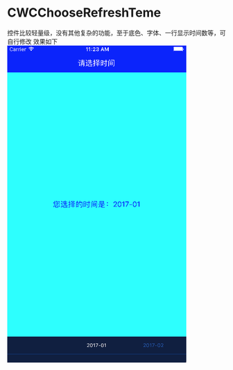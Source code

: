 # CWCChooseRefreshTeme
控件比较轻量级，没有其他复杂的功能，至于底色、字体、一行显示时间数等，可自行修改
效果如下
![image](https://github.com/wenchang1989/CWCChooseRefreshTeme/blob/master/屏幕快照%202017-08-24%20上午11.23.08.png?raw=true)
